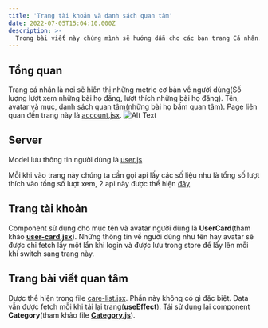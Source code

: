 ```yaml
---
title: 'Trang tài khoản và danh sách quan tâm'
date: 2022-07-05T15:04:10.000Z
description: >-
  Trong bài viết này chúng mình sẽ hướng dẫn cho các bạn trang Cá nhân. Trang cá nhân là nơi sẽ chứa những thông tin sơ bộ về người dùng như là avatar hay tên, đồng thơi cũng chưa những số liệu liên quan như là số lượt bài đăng được thích hay tổng số lượt xem bài đăng.
---
```

## Tổng quan
Trang cá nhân là nơi sẽ hiển thị những metric cơ bản về người dùng(Số lượng lượt xem những bài họ đăng, lượt thích những bài họ đăng). Tên, avatar và mục, danh sách quan tâm(những bài họ bấm quan tâm).
Page liên quan đến trang này là [account.jsx](https://github.com/quynhdinh/BanLai/blob/master/client/src/pages/account.jsx). 
![Alt Text](https://scintillating-haupia-01fe5d.netlify.app/img/account.jpg)

## Server
Model lưu thông tin người dùng là [user.js](https://github.com/quynhdinh/BanLai/blob/master/server/models/user.js)

Mỗi khi vào trang này chúng ta cần gọi api lấy các số liệu như là tổng số lượt thích vào tổng số lượt xem, 2 api này được thể hiện [đây](https://github.com/quynhdinh/BanLai/blob/1e7e4ab60e40906c0af1e349def1dfa1176de323/server/routes/user.js#L25)
## Trang tài khoản
Component sử dụng cho mục tên và avatar người dùng là **UserCard**(tham khảo [**user-card.jsx**](https://github.com/quynhdinh/BanLai/blob/master/client/src/components/user-card.jsx)). Những thông tin về người dùng như tên hay avatar sẽ được chỉ fetch lấy một lần khi login và được lưu trong store để lấy lên mỗi khi switch sang trang này.

## Trang bài viết quan tâm
Được thể hiện trong file [care-list.jsx](https://github.com/quynhdinh/BanLai/blob/master/client/src/pages/care-list.jsx). Phần này không có gì đặc biệt. Data vẫn được fetch mỗi khi tải lại trang(**useEffect**). Tái sử dụng lại component **Category**(tham khảo file [**Category.js**](https://github.com/quynhdinh/BanLai/blob/master/client/src/components/Categories/Category.jsx)).
